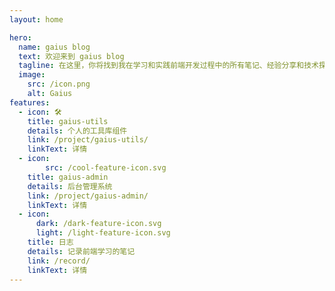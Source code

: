 ```yaml
---
layout: home

hero:
  name: gaius blog
  text: 欢迎来到 gaius blog
  tagline: 在这里，你将找到我在学习和实践前端开发过程中的所有笔记、经验分享和技术探索。无论你是刚刚踏入前端开发领域的新手，还是希望提升技能的经验丰富的工程师，我的博客都将为你提供有价值的资源和实用的技巧。
  image:
    src: /icon.png
    alt: Gaius
features:
  - icon: 🛠️
    title: gaius-utils
    details: 个人的工具库组件
    link: /project/gaius-utils/
    linkText: 详情
  - icon:
        src: /cool-feature-icon.svg
    title: gaius-admin
    details: 后台管理系统
    link: /project/gaius-admin/
    linkText: 详情
  - icon:
      dark: /dark-feature-icon.svg
      light: /light-feature-icon.svg
    title: 日志
    details: 记录前端学习的笔记
    link: /record/
    linkText: 详情
---
```


